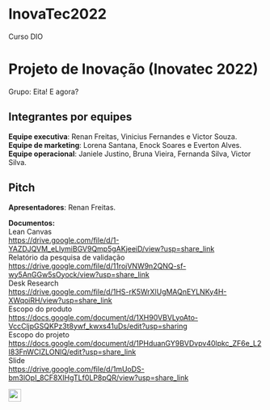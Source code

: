 # InovaTec2022
Curso DIO
# Projeto de Inovação (Inovatec 2022)
Grupo: Eita! E agora?

## Integrantes por equipes 
   
**Equipe executiva**: Renan Freitas, Vinicius Fernandes e Victor Souza.  
**Equipe de marketing**: Lorena Santana, Enock Soares e Everton Alves.  
**Equipe operacional**: Janiele Justino, Bruna Vieira, Fernanda Silva, Victor Silva. 

## Pitch

**Apresentadores**: Renan Freitas.  

**Documentos:**  
Lean Canvas  
https://drive.google.com/file/d/1-YAZDJQVM_eLlymiBGV9Qmp5gAKjeeiD/view?usp=share_link  
Relatório da pesquisa de validação  
https://drive.google.com/file/d/11rojVNW9n2QNQ-sf-wy5AnGGw5sOyock/view?usp=share_link  
Desk Research  
https://drive.google.com/file/d/1HS-rK5WrXlUgMAQnEYLNKy4H-XWqoiRH/view?usp=share_link  
Escopo do produto  
https://docs.google.com/document/d/1XH90VBVLyoAto-VccCljpGSQKPz3t8ywf_kwxs41uDs/edit?usp=sharing  
Escopo do projeto  
https://docs.google.com/document/d/1PHduanGY9BVDvpv40lpkc_ZF6e_L2I83FnWCIZLONlQ/edit?usp=share_link  
Slide  
https://drive.google.com/file/d/1mUoDS-bm3lOpI_8CF8XIHgTLf0LP8pQR/view?usp=share_link  

<p align="left">
  <a href="https://www.linkedin.com/in/fernanda-silva-0341b4158/" alt="Linkedin">
  <img src="https://img.shields.io/badge/-Linkedin-0e76a8?style=for-the-badge&logo=Linkedin&logoColor=white&link=https://www.linkedin.com/in/fernanda-silva-0341b4158/" height= "25xp" /></a>
</p>
